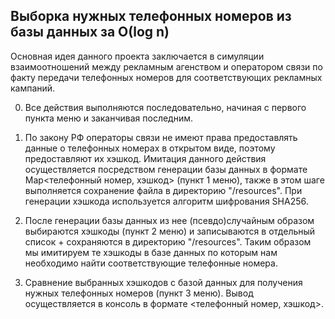 ## Выборка нужных телефонных номеров из базы данных за О(log n)

Основная идея данного проекта заключается в симуляции взаимоотношений между рекламным агенством и оператором связи по факту передачи телефонных номеров для соответствующих рекламных кампаний.

  0) Все действия выполняются последовательно, начиная с первого пункта меню и заканчивая последним.
    
  1) По закону РФ операторы связи не имеют права предоставлять данные о телефонных номерах в открытом виде, поэтому предоставляют их хэшкод. Имитация данного действия осуществляется посредством генерации базы данных в формате Map<телефонный номер, хэшкод> (пункт 1 меню), также в этом шаге выполняется сохранение файла в директорию "/resources". При генерации хэшкода используется алгоритм шифрования SHA256.
    
  2) После генерации базы данных из нее (псевдо)случайным образом выбираются хэшкоды (пункт 2 меню) и записываются в отдельный список + сохраняются в директорию "/resources". Таким образом мы имитируем те хэшкоды в базе данных по которым нам необходимо найти соответствующие телефонные номера.
     
  3) Сравнение выбранных хэшкодов с базой данных для получения нужных телефонных номеров (пункт 3 меню). Вывод осуществляется в консоль в формате <телефонный номер, хэшкод>.
